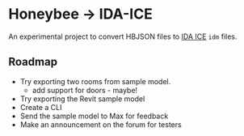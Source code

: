# Honeybee -> IDA-ICE

An experimental project to convert HBJSON files to [IDA ICE](https://www.equa.se/en/ida-ice) `idm` files.

## Roadmap

- Try exporting two rooms from sample model.
  - add support for doors - maybe!
- Try exporting the Revit sample model
- Create a CLI
- Send the sample model to Max for feedback
- Make an announcement on the forum for testers
